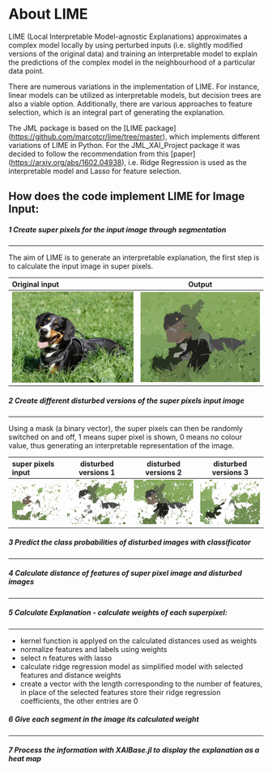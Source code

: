 # About LIME
LIME (Local Interpretable Model-agnostic Explanations) approximates a complex model locally by using perturbed inputs (i.e. slightly modified versions of the original data) and training an interpretable model to explain the predictions of the complex model in the neighbourhood of a particular data point.

There are numerous variations in the implementation of LIME. For instance, linear models can be utilized as interpretable models, but decision trees are also a viable option. Additionally, there are various approaches to feature selection, which is an integral part of generating the explanation.

The JML package is based on the [LIME package] (https://github.com/marcotcr/lime/tree/master), which implements different variations of LIME in Python. For the JML_XAI_Project package it was decided to follow the recommendation from this [paper] (https://arxiv.org/abs/1602.04938), i.e. Ridge Regression is used as the interpretable model and Lasso for feature selection.




## How does the code implement LIME for Image Input:
##### 1 Create super pixels for the input image through segmentation
---
The aim of LIME is to generate an interpretable explanation, the first step is to calculate the input image in super pixels. 

| Original input        | Output                     |
|:---------------------------|:------------------------------:|
| ![](images/dog.jpeg)  | ![](images/fudged_image.jpg)  |


##### 2 Create different disturbed versions of the super pixels input image
---
Using a mask (a binary vector), the super pixels can then be randomly switched on and off, 1 means super pixel is shown, 0 means no colour value, thus generating an interpretable representation of the image.


|  super pixels input             | disturbed versions 1    | disturbed versions 2 | disturbed versions 3       |
|:-------------------------------|:----------------------------:|:------------------------:|:------------------------------:|
| ![](images/fudged_image1.jpg)  | ![](images/fudged_image2.jpg)| ![](images/fudged_image3.jpg) | ![](images/fudged_image4.jpg) |

  
##### 3 Predict the class probabilities of disturbed images with classificator
---

##### 4 Calculate distance of features of super pixel image and disturbed images
---

##### 5 Calculate Explanation - calculate weights of each superpixel:
---

- kernel function is applyed on the calculated distances used as weights
- normalize features and labels using weights
- select n features with lasso
- calculate ridge regression model as simplified model with selected features and distance weights
- create a vector with the length corresponding to the number of features, in place of the selected features store their ridge regression coefficients, the other entries are 0

##### 6 Give each segment in the image its calculated weight
---

##### 7 Process the information with XAIBase.jl to display the explanation as a heat map


